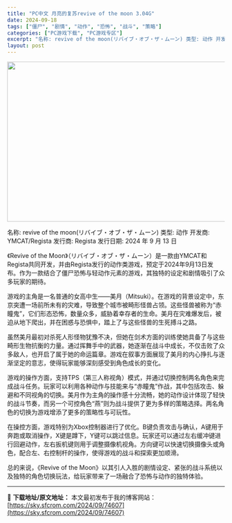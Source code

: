 ```yaml
---
title: "PC中文 月亮的复苏revive of the moon 3.04G"
date: 2024-09-18
tags: ["僵尸", "剧情", "动作", "恐怖", "战斗", "策略"]
categories: ["PC游戏下载", "PC游戏专区"]
excerpt: "名称: revive of the moon(リバイブ・オブ・ザ・ムーン) 类型: 动作 开发商: YMCAT/Regista 发行商: Regista 发行日期: 2024 年 9 月 13 日 《Revive of the Moon》（リバイブ・オブ・ザ・ムーン）是一款由YMCAT和Regist&hellip;"
layout: post
---
```


<img class="aligncenter size-full wp-image-74608" src="https://sky.sfcrom.com/wp-content/uploads/2024/09/2024091813414177.webp" alt="" width="660" height="370" />

名称: revive of the moon(リバイブ・オブ・ザ・ムーン)
类型: 动作
开发商: YMCAT/Regista
发行商: Regista
发行日期: 2024 年 9 月 13 日

《Revive of the Moon》（リバイブ・オブ・ザ・ムーン）是一款由YMCAT和Regista共同开发，并由Regista发行的动作类游戏，预定于2024年9月13日发布。作为一款结合了僵尸恐怖与轻动作元素的游戏，其独特的设定和剧情吸引了众多玩家的期待。

游戏的主角是一名普通的女高中生——美月（Mitsuki）。在游戏的背景设定中，东京突遭一场前所未有的灾难，导致整个城市被畸形怪兽占领。这些怪兽被称为“赤瞳鬼”，它们形态恐怖，数量众多，威胁着幸存者的生命。美月在灾难爆发后，被迫从地下爬出，并在困惑与恐惧中，踏上了与这些怪兽的生死搏斗之路。

虽然美月最初对杀死人形怪物犹豫不决，但她在剑术方面的训练使她具备了与这些畸形生物抗衡的力量。通过挥舞手中的武器，她逐渐在战斗中成长，不仅击败了众多敌人，也开启了属于她的命运篇章。游戏在叙事方面展现了美月的内心挣扎与逐渐坚定的意志，使得玩家能够深刻感受到角色成长的变化。

游戏的操作方面，支持TPS（第三人称视角）模式，并通过切换控制两名角色来完成战斗任务。玩家可以利用各种动作与技能来与“赤瞳鬼”作战，其中包括攻击、躲避和不同视角的切换。美月作为主角的操作感十分流畅，她的动作设计体现了轻快的战斗节奏，而另一个可控角色“燕”则为战斗提供了更为多样的策略选择。两名角色的切换为游戏增添了更多的策略性与可玩性。

在操控方面，游戏特别为Xbox控制器进行了优化。B键负责攻击与确认，A键用于奔跑或取消操作，X键是蹲下，Y键可以跳过信息。玩家还可以通过左右缓冲键进行回避动作，左右扳机键则用于调整摄像机视角。方向键可以快速切换摄像头或角色，配合左、右控制杆的操作，使得游戏的战斗和探索更加顺滑。

总的来说，《Revive of the Moon》以其引人入胜的剧情设定、紧张的战斗系统以及独特的角色切换玩法，给玩家带来了一场融合了恐怖与动作的独特体验。

---
📖 **下载地址/原文地址：** 本文最初发布于我的博客网站：[https://sky.sfcrom.com/2024/09/74607](https://sky.sfcrom.com/2024/09/74607)
